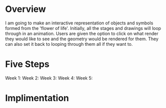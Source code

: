 # Overview

I am going to make an interactive representation of objects and symbols formed from the 'flower of life'. Initially, all the stages and drawings will loop through in an animation. Users are given the option to click on what render they would like to see and the geometry would be rendered for them. They can also set it back to looping through them all if they want to.


# Five Steps

Week 1:
Week 2:
Week 3:
Week 4:
Week 5:


# Implimentation

